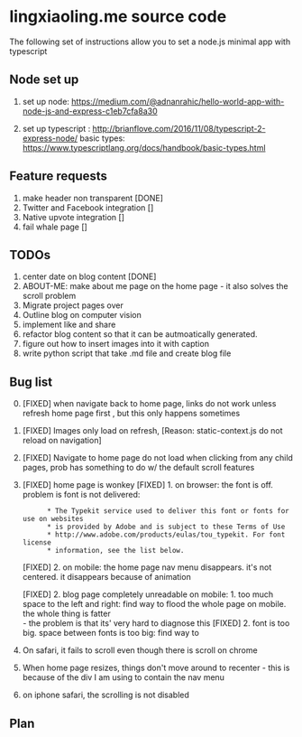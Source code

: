 # lingxiaoling.me source code #

The following set of instructions allow you to set a node.js minimal app
with typescript

## Node set up ##

1. set up node: https://medium.com/@adnanrahic/hello-world-app-with-node-js-and-express-c1eb7cfa8a30

2. set up typescript : http://brianflove.com/2016/11/08/typescript-2-express-node/
basic types: https://www.typescriptlang.org/docs/handbook/basic-types.html


## Feature requests ##

1. make header non transparent        [DONE]
2. Twitter and Facebook integration   []
3. Native upvote integration          []
4. fail whale page                    []

## TODOs #

1. center date on blog content    [DONE]
2. ABOUT-ME: make about me page on the home page - it also solves the scroll problem
3. Migrate project pages over
4. Outline blog on computer vision
5. implement like and share
6. refactor blog content so that it can be autmoatically generated.
7. figure out how to insert images into it with caption
8. write python script that take .md file and create blog file




## Bug list ##


0. [FIXED] when navigate back to home page, links do not work unless refresh home page first , but this only happens sometimes

1. [FIXED] Images only load on refresh, [Reason: static-context.js do not reload on navigation]

2. [FIXED] Navigate to home page do not load when clicking from any child pages, prob has something to do w/ the default scroll features

3. [FIXED] home page is wonkey
[FIXED]		1. on browser: the font is off.           
		problem is font is not delivered:

			 * The Typekit service used to deliver this font or fonts for use on websites
			 * is provided by Adobe and is subject to these Terms of Use
			 * http://www.adobe.com/products/eulas/tou_typekit. For font license
			 * information, see the list below.
			 		
	[FIXED]	2. on mobile: the home page nav menu disappears. it's not centered. it disappears because of animation 

	<!-- the plan here is to completly rip out the existing blog template and replace it w/ ben-evans, because we know it looks ok on mobile -->
	[FIXED]	2. blog page completely unreadable on mobile: 
			1. too much space to the left and right: find way to flood the whole page on mobile. the whole thing is fatter 	
				- the problem is that its' very hard to diagnose this
	[FIXED] 2. font is too big. space between fonts is too big: find way to 

4. On safari, it fails to scroll even though there is scroll on chrome

4. When home page resizes, things don't move around to recenter - this is because of the div I am using to contain the nav menu


6. on iphone safari, the scrolling is not disabled


## Plan ##









